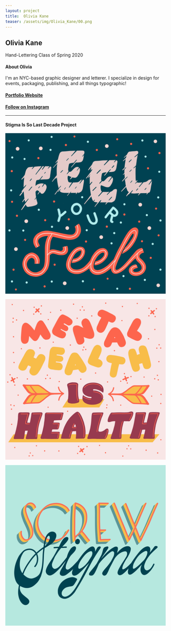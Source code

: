 ```yaml
---
layout: project
title:  Olivia Kane
teaser: /assets/img/Olivia_Kane/00.png
---
```

## Olivia Kane ##
Hand-Lettering Class of Spring 2020
#### About Olivia ####
I'm an NYC-based graphic designer and letterer. I specialize in design for events, packaging, publishing, and all things typographic!

#### [Portfolio Website](https:/oliviakanedesign.com) ####
#### [Follow on Instagram](https://www.instagram.com/o_a_kane/) ####
<!--[Twitter](https://)-->
---
#### Stigma Is So Last Decade Project ####
![image1](/assets/img/Olivia_Kane/01.jpg)

![image2](/assets/img/Olivia_Kane/02.jpg)

![image3](/assets/img/Olivia_Kane/03.jpg)
